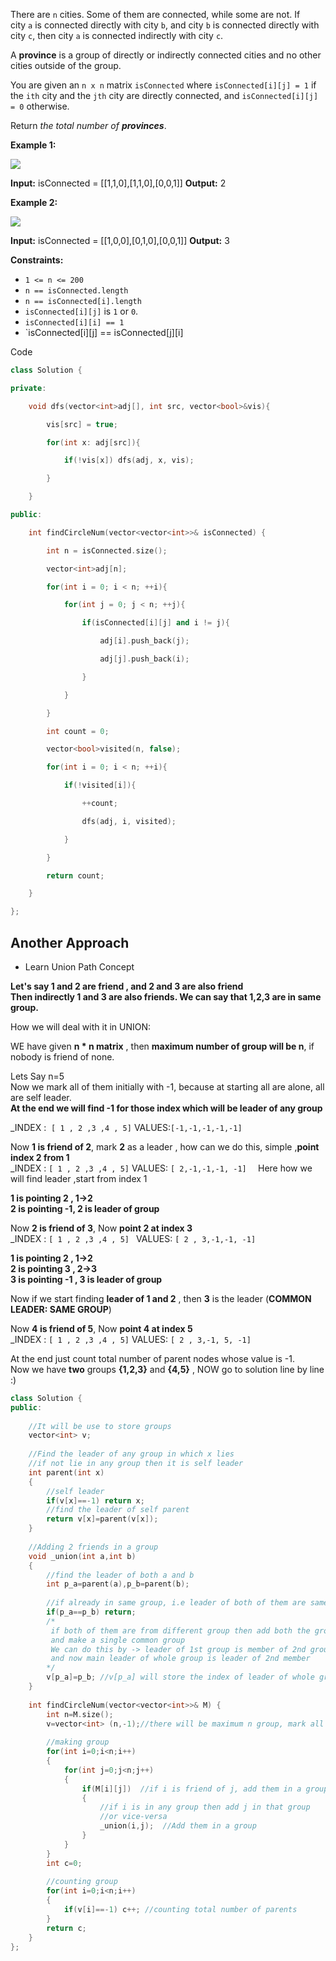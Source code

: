 There are `n` cities. Some of them are connected, while some are not. If city `a` is connected directly with city `b`, and city `b` is connected directly with city `c`, then city `a` is connected indirectly with city `c`.

A **province** is a group of directly or indirectly connected cities and no other cities outside of the group.

You are given an `n x n` matrix `isConnected` where `isConnected[i][j] = 1` if the `ith` city and the `jth` city are directly connected, and `isConnected[i][j] = 0` otherwise.

Return _the total number of **provinces**_.

**Example 1:**

![](https://assets.leetcode.com/uploads/2020/12/24/graph1.jpg)

**Input:** isConnected = [[1,1,0],[1,1,0],[0,0,1]]
**Output:** 2

**Example 2:**

![](https://assets.leetcode.com/uploads/2020/12/24/graph2.jpg)

**Input:** isConnected = [[1,0,0],[0,1,0],[0,0,1]]
**Output:** 3

**Constraints:**

-   `1 <= n <= 200`
-   `n == isConnected.length`
-   `n == isConnected[i].length`
-   `isConnected[i][j]` is `1` or `0`.
-   `isConnected[i][i] == 1`
-   `isConnected[i][j] == isConnected[j][i]

Code

```cpp
class Solution {

private:

    void dfs(vector<int>adj[], int src, vector<bool>&vis){

        vis[src] = true;

        for(int x: adj[src]){

            if(!vis[x]) dfs(adj, x, vis);

        }

    }

public:

    int findCircleNum(vector<vector<int>>& isConnected) {

        int n = isConnected.size();

        vector<int>adj[n];

        for(int i = 0; i < n; ++i){

            for(int j = 0; j < n; ++j){

                if(isConnected[i][j] and i != j){

                    adj[i].push_back(j);

                    adj[j].push_back(i);

                }

            }

        }

        int count = 0;

        vector<bool>visited(n, false);

        for(int i = 0; i < n; ++i){

            if(!visited[i]){

                ++count;

                dfs(adj, i, visited);

            }

        }

        return count;

    }

};
```


## Another Approach

- Learn Union Path Concept

**Let's say 1 and 2 are friend , and 2 and 3 are also friend  
Then indirectly 1 and 3 are also friends. We can say that 1,2,3 are in same group.**

How we will deal with it in UNION:

WE have given **n * n matrix** , then **maximum number of group will be n**, if nobody is friend of none.

Lets Say n=5  
Now we mark all of them initially with -1, because at starting all are alone, all are self leader.  
**At the end we will find -1 for those index which will be leader of any group**

_INDEX :  ```[ 1 , 2 ,3 ,4 , 5]```
VALUES:```[-1,-1,-1,-1,-1]```

Now **1 is friend of 2**, mark **2** as a leader , how can we do this, simple ,**point index 2 from 1**  
_INDEX : `[ 1 , 2 ,3 ,4 , 5]`
VALUES: ``[ 2,-1,-1,-1, -1]  ``
Here how we will find leader ,start from index 1

**1 is pointing 2 , 1->2  
2 is pointing -1, 2 is leader of group**

Now **2 is friend of 3**, Now **point 2 at index 3**  
_INDEX : `[ 1 , 2 ,3 ,4 , 5] `
VALUES: `[ 2 , 3,-1,-1, -1]`

**1 is pointing 2 , 1->2  
2 is pointing 3 , 2->3  
3 is pointing -1 , 3 is leader of group**

Now if we start finding **leader of 1 and 2** , then **3** is the leader (**COMMON LEADER: SAME GROUP**)

Now **4 is friend of 5**, Now **point 4 at index 5**  
_INDEX : `[ 1 , 2 ,3 ,4 , 5]`
VALUES: `[ 2 , 3,-1, 5, -1]`

At the end just count total number of parent nodes whose value is -1.  
Now we have **two** groups **{1,2,3}** and **{4,5}** , NOW go to solution line by line :)

```cpp
class Solution {
public:
    
    //It will be use to store groups
    vector<int> v;
    
    //Find the leader of any group in which x lies
    //if not lie in any group then it is self leader
    int parent(int x)
    {
        //self leader
        if(v[x]==-1) return x; 
        //find the leader of self parent
        return v[x]=parent(v[x]);
    }
    
    //Adding 2 friends in a group
    void _union(int a,int b)
    {
        //find the leader of both a and b
        int p_a=parent(a),p_b=parent(b);
        
        //if already in same group, i.e leader of both of them are same then return
        if(p_a==p_b) return; 
        /*
         if both of them are from different group then add both the groups 
         and make a single common group
         We can do this by -> leader of 1st group is member of 2nd group 
         and now main leader of whole group is leader of 2nd member
        */ 
        v[p_a]=p_b; //v[p_a] will store the index of leader of whole group
    }
    
    int findCircleNum(vector<vector<int>>& M) { 
        int n=M.size();
        v=vector<int> (n,-1);//there will be maximum n group, mark all as a leader
        
        //making group
        for(int i=0;i<n;i++)
        {
            for(int j=0;j<n;j++)
            {
                if(M[i][j])  //if i is friend of j, add them in a group
                { 
                    //if i is in any group then add j in that group
                    //or vice-versa
                    _union(i,j);  //Add them in a group
                }
            }
        }
        int c=0; 
        
        //counting group
        for(int i=0;i<n;i++)
        {
            if(v[i]==-1) c++; //counting total number of parents
        }
        return c; 
    }
};
```